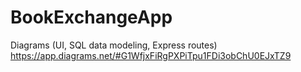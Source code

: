 # BookExchangeApp

Diagrams (UI, SQL data modeling, Express routes)
https://app.diagrams.net/#G1WfjxFiRgPXPiTpu1FDi3obChU0EJxTZ9
